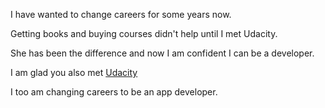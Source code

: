 I have wanted to change careers for some years now.

Getting books and buying courses didn't help until I met Udacity.

She has been the difference and now I am confident I can be a developer.

I am glad you also met [Udacity](http://www.udacity.com)

I too am changing careers to be an app developer.
